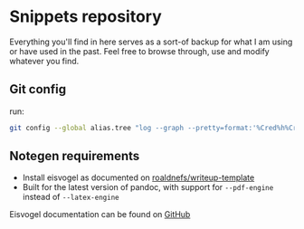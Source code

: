 # Snippets repository
Everything you'll find in here serves as a sort-of backup for what I am using or have used in the past. Feel free to browse through, use and modify whatever you find.


## Git config
run:
```bash
git config --global alias.tree "log --graph --pretty=format:'%Cred%h%Creset -%C(yellow)%d%Creset %s %Cgreen(%cr) %C(bold blue)<%an>%Creset' --abbrev-commit --date=relative --branches --date-order"
```

## Notegen requirements

* Install eisvogel as documented on [roaldnefs/writeup-template](https://github.com/roaldnefs/writeup-template)
* Built for the latest version of pandoc, with support for `--pdf-engine` instead of `--latex-engine`

Eisvogel documentation can be found on [GitHub](https://github.com/Wandmalfarbe/pandoc-latex-template)

